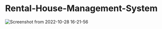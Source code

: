 # Rental-House-Management-System
![Screenshot from 2022-10-28 16-21-56](https://user-images.githubusercontent.com/36708000/198617984-dea011bc-6aec-4913-9235-556f66495499.png)
